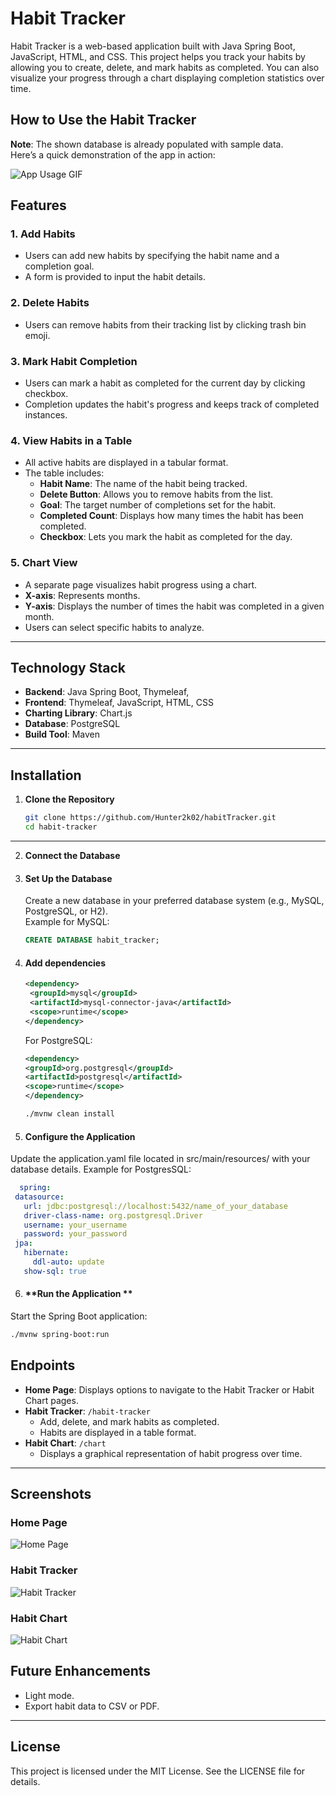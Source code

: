 
# Habit Tracker

Habit Tracker is a web-based application built with Java Spring Boot, JavaScript, HTML, and CSS.
This project helps you track your habits by allowing you to create, delete, and mark habits as completed.
You can also visualize your progress through a chart displaying completion statistics over time.

## How to Use the Habit Tracker
**Note**: The shown database is already populated with sample data.
<br>Here’s a quick demonstration of the app in action:

![App Usage GIF](./screenshots/app-usage.gif)

## Features

### 1. **Add Habits**
   - Users can add new habits by specifying the habit name and a completion goal.
   - A form is provided to input the habit details.

### 2. **Delete Habits**
   - Users can remove habits from their tracking list by clicking trash bin emoji.

### 3. **Mark Habit Completion**
   - Users can mark a habit as completed for the current day by clicking checkbox.
   - Completion updates the habit's progress and keeps track of completed instances.

### 4. **View Habits in a Table**
   - All active habits are displayed in a tabular format.
   - The table includes:
     - **Habit Name**: The name of the habit being tracked.
     - **Delete Button**: Allows you to remove habits from the list.
     - **Goal**: The target number of completions set for the habit.
     - **Completed Count**: Displays how many times the habit has been completed.
     - **Checkbox**: Lets you mark the habit as completed for the day.

### 5. **Chart View**
   - A separate page visualizes habit progress using a chart.
   - **X-axis**: Represents months.
   - **Y-axis**: Displays the number of times the habit was completed in a given month.
   - Users can select specific habits to analyze.

---

## Technology Stack

- **Backend**: Java Spring Boot, Thymeleaf, 
- **Frontend**: Thymeleaf, JavaScript, HTML, CSS
- **Charting Library**: Chart.js
- **Database**: PostgreSQL
- **Build Tool**: Maven 

---

## Installation


1. **Clone the Repository**
   ```bash
   git clone https://github.com/Hunter2k02/habitTracker.git
   cd habit-tracker
   ```

---
2. **Connect the Database**

3. #### **Set Up the Database**  
   Create a new database in your preferred database system (e.g., MySQL, PostgreSQL, or H2).  
   Example for MySQL:  
   ```sql
   CREATE DATABASE habit_tracker;
   ```
4. #### **Add dependencies**
   ```xml
   <dependency>
    <groupId>mysql</groupId>
    <artifactId>mysql-connector-java</artifactId>
    <scope>runtime</scope>
   </dependency>
   ```
   For PostgreSQL:
    ```xml
   <dependency>
   <groupId>org.postgresql</groupId>
   <artifactId>postgresql</artifactId>
   <scope>runtime</scope>
   </dependency>
   ```

   ```bash
   ./mvnw clean install 
   ```
5. #### **Configure the Application**
Update the application.yaml file located in src/main/resources/ with your database details.
Example for PostgresSQL:

 ```yaml
   spring:
  datasource:
    url: jdbc:postgresql://localhost:5432/name_of_your_database
    driver-class-name: org.postgresql.Driver
    username: your_username
    password: your_password
  jpa:
    hibernate:
      ddl-auto: update
    show-sql: true

   ```

6. #### **Run the Application **
Start the Spring Boot application: 
   ```bash
   ./mvnw spring-boot:run
   ```

## Endpoints

- **Home Page**: Displays options to navigate to the Habit Tracker or Habit Chart pages.
- **Habit Tracker**: `/habit-tracker`
  - Add, delete, and mark habits as completed.
  - Habits are displayed in a table format.
- **Habit Chart**: `/chart`
  - Displays a graphical representation of habit progress over time.

---

## Screenshots

### Home Page
![Home Page](./screenshots/home.png)

### Habit Tracker
![Habit Tracker](./screenshots/table.png)

### Habit Chart
![Habit Chart](./screenshots/chart.png)



## Future Enhancements

- Light mode.
- Export habit data to CSV or PDF.
---

## License

This project is licensed under the MIT License. See the LICENSE file for details.
